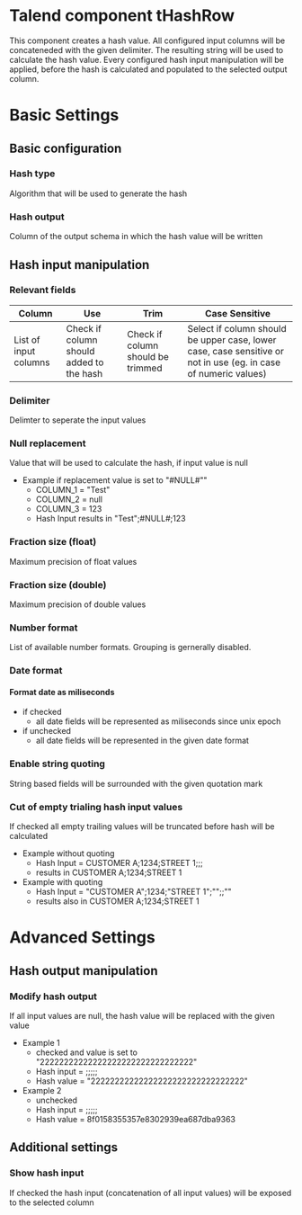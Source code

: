 # Talend component tHashRow
This component creates a hash value. All configured input columns will be concateneded with the given delimiter. The resulting string will be used to calculate the hash value. Every configured hash input manipulation will be applied, before the hash is calculated and populated to the selected output column.

# Basic Settings

## Basic configuration 
### Hash type
Algorithm that will be used to generate the hash 

### Hash output
Column of the output schema in which the hash value will be written

## Hash input manipulation

### Relevant fields

|Column|Use|Trim|Case Sensitive|
|------|---|----|--------------|
|List of input columns| Check if column should added to the hash| Check if column should be trimmed| Select if column should be upper case, lower case, case sensitive or not in use (eg. in case of numeric values)

### Delimiter
Delimter to seperate the input values

### Null replacement
Value that will be used to calculate the hash, if input value is null
- Example if replacement value is set to "#NULL#""
    + COLUMN_1 = "Test"
    + COLUMN_2 = null
    + COLUMN_3 = 123
    + Hash Input results in "Test";#NULL#;123 

### Fraction size (float)
Maximum precision of float values

### Fraction size (double)
Maximum precision of double values

### Number format
List of available number formats. Grouping is gernerally disabled. 

### Date format
#### Format date as miliseconds
- if checked
    + all date fields will be represented as miliseconds since unix epoch
- if unchecked
    + all date fields will be represented in the given date format 

### Enable string quoting
String based fields will be surrounded with the given quotation mark

### Cut of empty trialing hash input values
If checked all empty trailing values will be truncated before hash will be calculated
- Example without quoting
    + Hash Input = CUSTOMER A;1234;STREET 1;;;
    + results in CUSTOMER A;1234;STREET 1
- Example with quoting
    + Hash Input = "CUSTOMER A";1234;"STREET 1";"";;""
    + results also in CUSTOMER A;1234;STREET 1

# Advanced Settings

## Hash output manipulation
### Modify hash output
If all input values are null, the hash value will be replaced with the given value 
- Example 1 
    + checked and value is set to "22222222222222222222222222222222"
    + Hash input = ;;;;;
    + Hash value = "22222222222222222222222222222222"
- Example 2
    + unchecked
    + Hash input = ;;;;;
    + Hash value = 8f0158355357e8302939ea687dba9363

## Additional settings
### Show hash input
If checked the hash input (concatenation of all input values) will be exposed to the selected column

